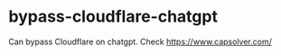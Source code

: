 # bypass-cloudflare-chatgpt
Can bypass Cloudflare on chatgpt. Check https://www.capsolver.com/ 
                                                                                                              